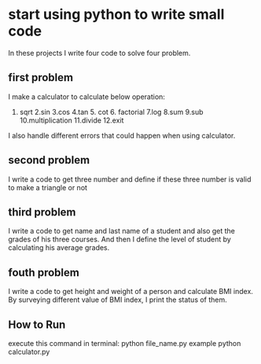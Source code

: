 
# start using python to write small code 
In these projects I write four code to solve four problem.


## first problem

I make a calculator to calculate below operation:

1. sqrt    2.sin    3.cos    4.tan    5. cot    6. factorial  7.log    8.sum    9.sub    10.multiplication    11.divide   12.exit

I also handle different errors that could happen when using calculator.

## second problem

I write a code to get three number and define if these three number is valid to make a triangle or not

## third problem

I write a code to get name and last name of a student and also get the grades of his three courses. 
And then I define the level of student by calculating his average grades.


## fouth problem

I write a code to get height and weight of a person and calculate BMI index. 
By surveying different value of BMI index, I print the status of them.



## How to Run
execute this command in terminal:
python file_name.py
example python calculator.py











